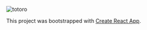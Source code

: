 ![totoro](https://user-images.githubusercontent.com/80996376/189796747-c735b5eb-9a6a-45fd-8428-a1d37c1ff3fd.png)

This project was bootstrapped with [Create React App](https://github.com/facebook/create-react-app).
